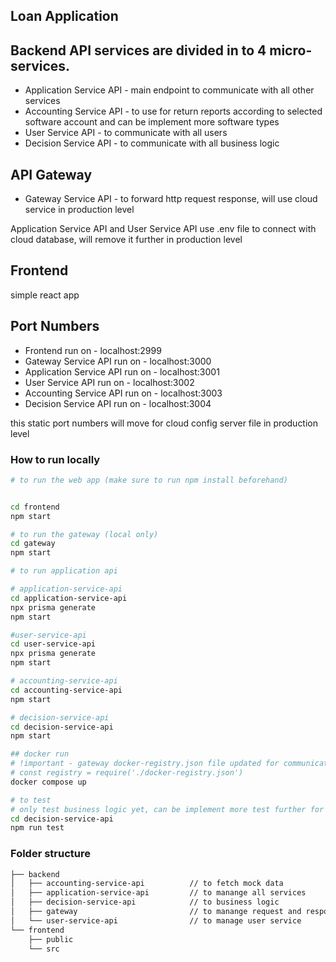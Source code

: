 ## Loan Application

## Backend API services are divided in to 4 micro-services. 

* Application Service API - main endpoint to communicate with all other services
* Accounting Service API - to use for return reports according to selected software account and can be implement more software types
* User Service API - to communicate with all users
* Decision Service API - to communicate with all business logic

## API Gateway
* Gateway Service API - to forward http request response,  will use cloud service in production level

Application Service API and User Service API use .env file to connect with cloud database, will remove it further in production level

## Frontend 

simple react app 

## Port Numbers

* Frontend run on - localhost:2999
* Gateway Service API run on - localhost:3000
* Application Service API run on - localhost:3001
* User Service API run on - localhost:3002
* Accounting Service API run on - localhost:3003
* Decision Service API run on - localhost:3004

this static port numbers will move for cloud config server file in production level

### How to run locally

```bash
# to run the web app (make sure to run npm install beforehand)


cd frontend
npm start 

# to run the gateway (local only)
cd gateway
npm start

# to run application api

# application-service-api
cd application-service-api
npx prisma generate 
npm start

#user-service-api
cd user-service-api
npx prisma generate
npm start

# accounting-service-api
cd accounting-service-api
npm start

# decision-service-api
cd decision-service-api
npm start

## docker run
# !important - gateway docker-registry.json file updated for communicating between different docker services in docker-compose, if need to run in docker, should change local-registry.json file to docker-registry.json
# const registry = require('./docker-registry.json')
docker compose up

```
```bash
# to test 
# only test business logic yet, can be implement more test further for cover more edge cases
cd decision-service-api
npm run test
```

### Folder structure

```bash
├── backend
│   ├── accounting-service-api          // to fetch mock data
│   ├── application-service-api         // to manange all services
│   ├── decision-service-api            // to business logic
│   ├── gateway                         // to manange request and response
│   └── user-service-api                // to manage user service
└── frontend
    ├── public
    └── src

```